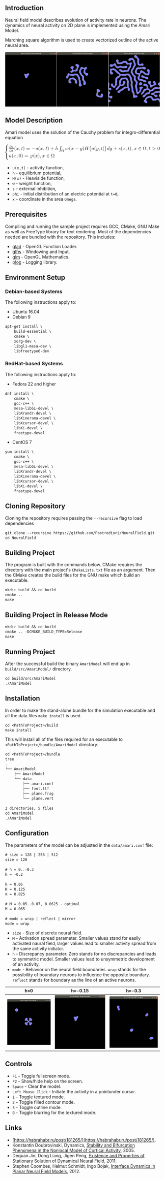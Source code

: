 ## Introduction

Neural field model describes evolution of activity rate in neurons. The dynamics
of neural activity on 2D plane is implemented using the Amari Model.

Marching square algorithm is used to create vectorized outline of the active neural area.

![Neural Field Simulation screenshot](images/neuralField.png)

## Model Description

Amari model uses the solution of the Cauchy problem for integro-differential equation

![Amari equation](images/amariEquation.png)

* `u(x,t)` - activity function,
* `h` - equilibrium potential,
* `H(x)` - Heaviside function,
* `w` - weight function,
* `s` - external inhibition,
* `phi` - initial distribution of an electric potential at `t=0`,
* `x` - coordinate in the area `Omega`.

## Prerequisites

Compiling and running the sample project requires GCC, CMake, GNU Make
as well as FreeType library for text rendering. Most of the dependencies needed
are bundled with the repository. This includes:

* [glad](https://github.com/Dav1dde/glad) - OpenGL Function Loader.
* [glfw](https://github.com/glfw/glfw) - Windowing and Input.
* [glm](https://github.com/g-truc/glm) - OpenGL Mathematics.
* [plog](https://github.com/SergiusTheBest/plog) - Logging library.

## Environment Setup

### Debian-based Systems

The following instructions apply to:

* Ubuntu 16.04
* Debian 9

```
apt-get install \
    build-essential \
    cmake \
    xorg-dev \
    libgl1-mesa-dev \
    libfreetype6-dev
```

### RedHat-based Systems

The following instructions apply to:

* Fedora 22 and higher

```
dnf install \
    cmake \
    gcc-c++ \
    mesa-libGL-devel \
    libXrandr-devel \
    libXinerama-devel \
    libXcursor-devel \
    libXi-devel \
    freetype-devel
```

* CentOS 7

```
yum install \
    cmake \
    gcc-c++ \
    mesa-libGL-devel \
    libXrandr-devel \
    libXinerama-devel \
    libXcursor-devel \
    libXi-devel \
    freetype-devel
```

## Cloning Repository

Cloning the repository requires passing the `--recursive` flag to load dependencies

```
git clone --recursive https://github.com/Postrediori/NeuralField.git
cd NeuralField
```

## Building Project

The program is built with the commands below. CMake requires the directory 
with the main project's `CMakeLists.txt` file as an argument. Then the CMake 
creates the build files for the GNU make which build an executable.

```
mkdir build && cd build
cmake ..
make
```

## Building Project in Release Mode

```
mkdir build && cd build
cmake .. -DCMAKE_BUILD_TYPE=Release
make
```

## Running Project

After the successful build the binary `AmariModel` will end up in `build/src/AmariModel/` directory.

```
cd build/src/AmariModel
./AmariModel
```

## Installation

In order to make the stand-alone bundle for the simulation executable and all the data files `make install`
is used.

```
cd <PathToProject>/build
make install
```

This will install all of the files required for an executable to `<PathToProject>/bundle/AmariModel` directory.

```
cd <PathToProject>/bundle
tree
.
└── AmariModel
    ├── AmariModel
    └── data
        ├── amari.conf
        ├── font.ttf
        ├── plane.frag
        └── plane.vert

2 directories, 5 files
cd AmariModel
./AmariModel
```

## Configuration

The parameters of the model can be adjusted in the `data/amari.conf` file:

```
# size = 128 | 256 | 512
size = 128

# h = 0..-0.3
h = -0.2

k = 0.05
K = 0.125
m = 0.025

# M = 0.05..0.07, 0.0625 - optimal
M = 0.065

# mode = wrap | reflect | mirror
mode = wrap
```

* `size` - Size of discrete neural field.
* `M` - Activation spread parameter. Smaller values stand for easily activated naural field,
larger values lead to smaller activity spread from the same activity initiator.
* `h` - Discrepancy parameter. Zero stands for no discrepancies and leads to symmetric model.
Smaller values lead to unsymmetric development of an activity.
* `mode` - Behavior on the neural field boundaries. `wrap` stands for the possibility of
boundary neurons to influence the opposite boundary. `reflect` stands for boundary as the line
of an active neurons.

h=0  | h=-0.15 | h=-0.3
---- | ------- | ------
![Neural Field With h=0](images/neural1.gif) | ![Neural Field With h=-0.15](images/neural2.gif) | ![Neural Field With h=-0.3](images/neural3.gif)


## Controls

* `F1` - Toggle fullscreen mode.
* `F2` - Show/hide help on the screen.
* `Space` - Clear the model.
* `Left Mouse Click` - Initiate the activity in a pointunder cursor.
* `1` - Toggle textured mode.
* `2` - Toggle filled contour mode.
* `3` - Toggle outline mode.
* `B` - Toggle blurring for the textured mode.

## Links

* [https://habrahabr.ru/post/181265/](https://habrahabr.ru/post/181265/).
* Konstantin Doubrovinski, Dynamics, [Stability and Bifurcation Phenomena in the Nonlocal Model of Cortical Activity](http://citeseerx.ist.psu.edu/viewdoc/download?doi=10.1.1.64.8688&rep=rep1&type=pdf), 2005.
* Dequan Jin, Dong Liang, Jigen Peng, [Existence and Properties of Stationary Solution of Dynamical Neural Field](http://gr.xjtu.edu.cn/c/document_library/get_file?folderId=29529&name=DLFE-2974.pdf), 2011.
* Stephen Coombes, Helmut Schmidt, Ingo Bojak, [Interface Dynamics in Planar Neural Field Models](http://www.mathematical-neuroscience.com/content/2/1/9), 2012.

